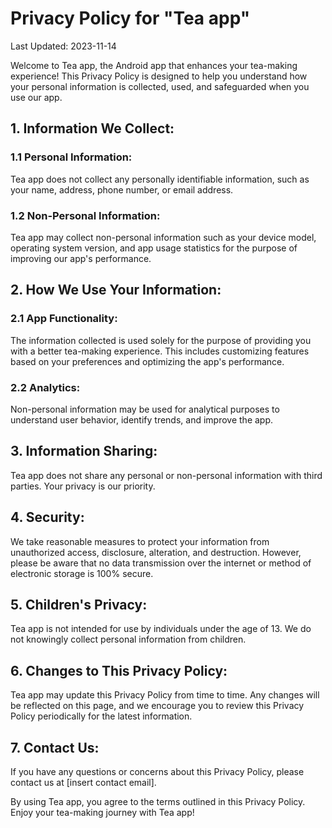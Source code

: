 # Privacy Policy for "Tea app"

Last Updated: 2023-11-14

Welcome to Tea app, the Android app that enhances your tea-making experience! This Privacy Policy is designed to help you understand how your personal information is collected, used, and safeguarded when you use our app.

## 1. Information We Collect:

### 1.1 Personal Information:
Tea app does not collect any personally identifiable information, such as your name, address, phone number, or email address.

### 1.2 Non-Personal Information:
Tea app may collect non-personal information such as your device model, operating system version, and app usage statistics for the purpose of improving our app's performance.

## 2. How We Use Your Information:

### 2.1 App Functionality:
The information collected is used solely for the purpose of providing you with a better tea-making experience. This includes customizing features based on your preferences and optimizing the app's performance.

### 2.2 Analytics:
Non-personal information may be used for analytical purposes to understand user behavior, identify trends, and improve the app.

## 3. Information Sharing:

Tea app does not share any personal or non-personal information with third parties. Your privacy is our priority.

## 4. Security:

We take reasonable measures to protect your information from unauthorized access, disclosure, alteration, and destruction. However, please be aware that no data transmission over the internet or method of electronic storage is 100% secure.

## 5. Children's Privacy:

Tea app is not intended for use by individuals under the age of 13. We do not knowingly collect personal information from children.

## 6. Changes to This Privacy Policy:

Tea app may update this Privacy Policy from time to time. Any changes will be reflected on this page, and we encourage you to review this Privacy Policy periodically for the latest information.

## 7. Contact Us:

If you have any questions or concerns about this Privacy Policy, please contact us at [insert contact email].

By using Tea app, you agree to the terms outlined in this Privacy Policy. Enjoy your tea-making journey with Tea app!

